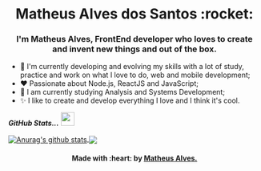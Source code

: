 <h1 align="center">
  Matheus Alves dos Santos :rocket:
</h1>

<h3 align="center">
  I'm Matheus Alves, FrontEnd developer who loves to create and invent new things and out of the box.
</h3>


- :telescope: I'm currently developing and evolving my skills with a lot of study, practice and work on what I love to do, web and mobile development;
- :heart: Passionate about Node.js, ReactJS and JavaScript;
- :book: I am currently studying Analysis and Systems Development;
- :sparkles: I like to create and develop everything I love and I think it's cool.

<i><b>GitHub Stats...</b></i> <img src="https://user-images.githubusercontent.com/5679180/79618120-0daffb80-80be-11ea-819e-d2b0fa904d07.gif" width="27px">
 
<a href="https://github.com/mattheussAL/mattheussAL">
  <img align="center" src="https://github-readme-stats.anuraghazra1.vercel.app/api?username=mattheussAL&show_icons=true&include_all_commits=true&theme=tokyonight" alt="Anurag's github stats" />
</a> 
<a href="https://github.com/mattheussAL/mattheussAL">
  <!-- Change the `github-readme-stats.anuraghazra1.vercel.app` to `github-readme-stats.vercel.app`  -->
  <img align="center" src="https://github-readme-stats.vercel.app/api/top-langs/?username=mattheussAL&layout=compact&theme=tokyonight" />
</a>

<h4 align="center">
Made with :heart: by <a href="https://www.linkedin.com/in/matheus-alves-dos-santos-b5038a184/" target="_blank">Matheus Alves.</a>
</h4>

